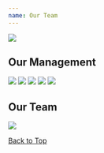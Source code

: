 ```yaml
---
name: Our Team
---
```


![](https://www.emarineonline.com/api/common/r/oss?path=prod/mall/10.jpg)

## Our Management

![](https://www.emarineonline.com/api/common/r/oss?path=prod/mall/DES_IMG_18c620e0-53c2-11ea-b61c-57a57ee7d75c.png)
![](https://www.emarineonline.com/api/common/r/oss?path=prod/mall/DES_IMG_35f3c370-53c2-11ea-b61c-57a57ee7d75c.png)
![](https://www.emarineonline.com/api/common/r/oss?path=prod/mall/DES_IMG_446e1f90-53c2-11ea-b61c-57a57ee7d75c.png)
![](https://www.emarineonline.com/api/common/r/oss?path=prod/mall/DES_IMG_4d557b30-53c2-11ea-b61c-57a57ee7d75c.png)
![](https://www.emarineonline.com/api/common/r/oss?path=prod/mall/DES_IMG_554a8790-53c2-11ea-b61c-57a57ee7d75c.png)

## Our Team

![](https://www.emarineonline.com/api/common/r/oss?path=prod/mall/22.jpg)

[Back to Top](ourteam#)
